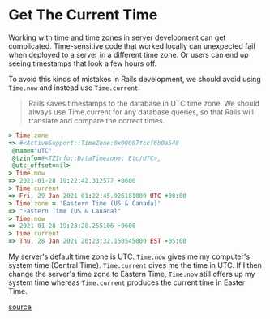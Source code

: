 # Get The Current Time

Working with time and time zones in server development can get complicated.
Time-sensitive code that worked locally can unexpected fail when deployed to a
server in a different time zone. Or users can end up seeing timestamps that
look a few hours off.

To avoid this kinds of mistakes in Rails development, we should avoid using
`Time.now` and instead use `Time.current`.

> Rails saves timestamps to the database in UTC time zone. We should always use
> Time.current for any database queries, so that Rails will translate and
> compare the correct times.

```ruby
> Time.zone
=> #<ActiveSupport::TimeZone:0x00007fccf6b0a548
 @name="UTC",
 @tzinfo=#<TZInfo::DataTimezone: Etc/UTC>,
 @utc_offset=nil>
> Time.now
=> 2021-01-28 19:22:42.312577 -0600
> Time.current
=> Fri, 29 Jan 2021 01:22:45.926181000 UTC +00:00
> Time.zone = 'Eastern Time (US & Canada)'
=> "Eastern Time (US & Canada)"
> Time.now
=> 2021-01-28 19:23:28.255106 -0600
> Time.current
=> Thu, 28 Jan 2021 20:23:32.150545000 EST -05:00
```

My server's default time zone is UTC. `Time.now` gives me my computer's system
time (Central Time). `Time.current` gives me the time in UTC. If I then change
the server's time zone to Eastern Time, `Time.now` still offers up my system
time whereas `Time.current` produces the current time in Easter Time.

[source](https://thoughtbot.com/blog/its-about-time-zones)

